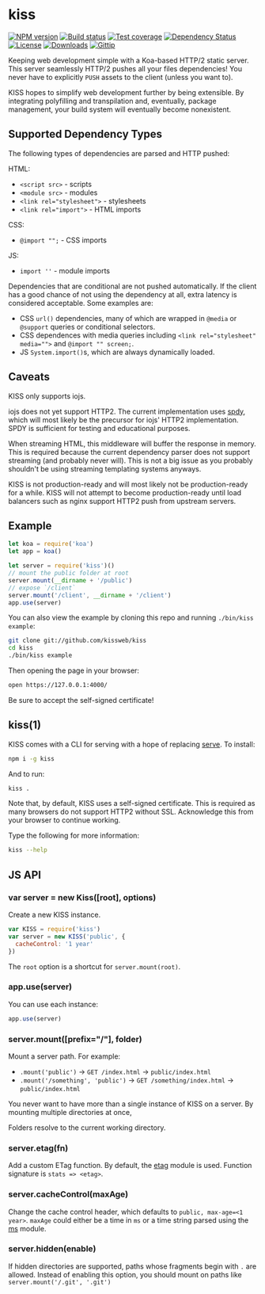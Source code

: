 
# kiss

[![NPM version][npm-image]][npm-url]
[![Build status][travis-image]][travis-url]
[![Test coverage][coveralls-image]][coveralls-url]
[![Dependency Status][david-image]][david-url]
[![License][license-image]][license-url]
[![Downloads][downloads-image]][downloads-url]
[![Gittip][gittip-image]][gittip-url]

Keeping web development simple with a Koa-based HTTP/2 static server.
This server seamlessly HTTP/2 pushes all your files dependencies!
You never have to explicitly `PUSH` assets to the client (unless you want to).

KISS hopes to simplify web development further by being extensible.
By integrating polyfilling and transpilation and, eventually, package management,
your build system will eventually become nonexistent.

## Supported Dependency Types

The following types of dependencies are parsed and HTTP pushed:

HTML:

- `<script src>` - scripts
- `<module src>` - modules
- `<link rel="stylesheet">` - stylesheets
- `<link rel="import">` - HTML imports

CSS:

- `@import "";` - CSS imports

JS:

- `import ''` - module imports

Dependencies that are conditional are not pushed automatically.
If the client has a good chance of not using the dependency at all,
extra latency is considered acceptable.
Some examples are:

- CSS `url()` dependencies, many of which are wrapped in `@media` or `@support` queries or conditional selectors.
- CSS dependences with media queries including `<link rel="stylesheet" media="">` and `@import "" screen;`.
- JS `System.import()`s, which are always dynamically loaded.

## Caveats

KISS only supports iojs.

iojs does not yet support HTTP2.
The current implementation uses [spdy](https://github.com/indutny/node-spdy),
which will most likely be the precursor for iojs' HTTP2 implementation.
SPDY is sufficient for testing and educational purposes.

When streaming HTML, this middleware will buffer the response in memory.
This is required because the current dependency parser does not support streaming (and probably never will).
This is not a big issue as you probably shouldn't be using streaming templating systems anyways.

KISS is not production-ready and will most likely not be production-ready for a while.
KISS will not attempt to become production-ready until load balancers such as nginx
support HTTP2 push from upstream servers.

## Example

```js
let koa = require('koa')
let app = koa()

let server = require('kiss')()
// mount the public folder at root
server.mount(__dirname + '/public')
// expose `/client`
server.mount('/client', __dirname + '/client')
app.use(server)
```

You can also view the example by cloning this repo and running `./bin/kiss example`:

```bash
git clone git://github.com/kissweb/kiss
cd kiss
./bin/kiss example
```

Then opening the page in your browser:

```bash
open https://127.0.0.1:4000/
```

Be sure to accept the self-signed certificate!

## kiss(1)

KISS comes with a CLI for serving with a hope of replacing [serve](https://www.npmjs.com/package/serve).
To install:

```bash
npm i -g kiss
```

And to run:

```bash
kiss .
```

Note that, by default, KISS uses a self-signed certificate.
This is required as many browsers do not support HTTP2 without SSL.
Acknowledge this from your browser to continue working.

Type the following for more information:

```bash
kiss --help
```

## JS API

### var server = new Kiss([root], options)

Create a new KISS instance.

```js
var KISS = require('kiss')
var server = new KISS('public', {
  cacheControl: '1 year'
})
```

The `root` option is a shortcut for `server.mount(root)`.

### app.use(server)

You can use each instance:

```js
app.use(server)
```

### server.mount([prefix="/"], folder)

Mount a server path.
For example:

- `.mount('public')` -> `GET /index.html` -> `public/index.html`
- `.mount('/something', 'public')` -> `GET /something/index.html` -> `public/index.html`

You never want to have more than a single instance of KISS on a server.
By mounting multiple directories at once,

Folders resolve to the current working directory.

### server.etag(fn)

Add a custom ETag function.
By default, the [etag](https://github.com/jshttp/etag) module is used.
Function signature is `stats => <etag>`.

### server.cacheControl(maxAge)

Change the cache control header,
which defaults to `public, max-age=<1 year>`.
`maxAge` could either be a time in `ms` or a time string parsed using the [ms](https://github.com/rauchg/ms.js) module.

### server.hidden(enable)

If hidden directories are supported,
paths whose fragments begin with `.` are allowed.
Instead of enabling this option,
you should mount on paths like `server.mount('/.git', '.git')`

[gitter-image]: https://badges.gitter.im/jonathanong/kiss.png
[gitter-url]: https://gitter.im/jonathanong/kiss
[npm-image]: https://img.shields.io/npm/v/kiss.svg?style=flat-square
[npm-url]: https://npmjs.org/package/kiss
[github-tag]: http://img.shields.io/github/tag/jonathanong/kiss.svg?style=flat-square
[github-url]: https://github.com/jonathanong/kiss/tags
[travis-image]: https://img.shields.io/travis/jonathanong/kiss.svg?style=flat-square
[travis-url]: https://travis-ci.org/jonathanong/kiss
[coveralls-image]: https://img.shields.io/coveralls/jonathanong/kiss.svg?style=flat-square
[coveralls-url]: https://coveralls.io/r/jonathanong/kiss
[david-image]: http://img.shields.io/david/jonathanong/kiss.svg?style=flat-square
[david-url]: https://david-dm.org/jonathanong/kiss
[license-image]: http://img.shields.io/npm/l/kiss.svg?style=flat-square
[license-url]: LICENSE
[downloads-image]: http://img.shields.io/npm/dm/kiss.svg?style=flat-square
[downloads-url]: https://npmjs.org/package/kiss
[gittip-image]: https://img.shields.io/gratipay/jonathanong.svg?style=flat-square
[gittip-url]: https://gratipay.com/jonathanong/

